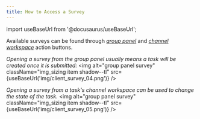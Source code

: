 ```yaml
---
title: How to Access a Survey
---
```

import useBaseUrl from '@docusaurus/useBaseUrl'; 


Available surveys can be found through [_group panel_](/docs/documentation/client/actions_button) and [_channel workspace_](/docs/documentation/client/channels#task-menus-within-channel) action buttons.

_Opening a survey from the group panel usually means a task will be created once it is submitted:_
<img alt="group panel survey" className="img_sizing item shadow--tl" src={useBaseUrl('img/client_survey_04.png')} />
<br/>

_Opening a survey from a task's channel workspace can be used to change the state of the task._
<img alt="group panel survey" className="img_sizing item shadow--tl" src={useBaseUrl('img/client_survey_05.png')} />
<br/>